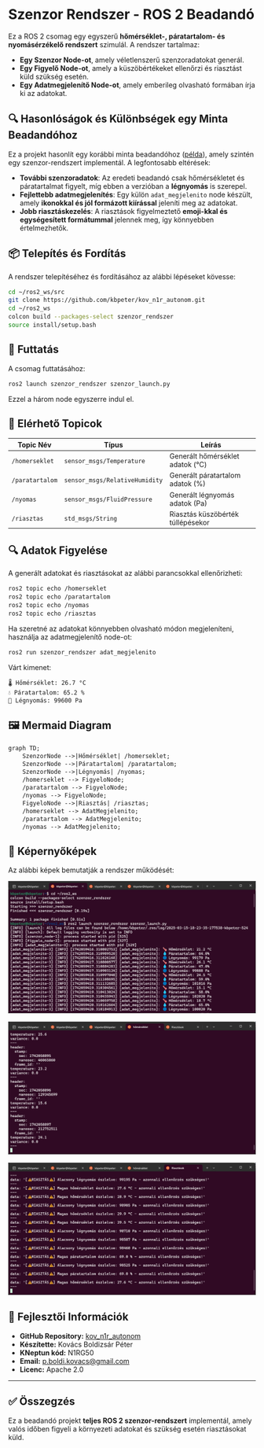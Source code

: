 # Szenzor Rendszer - ROS 2 Beadandó

Ez a ROS 2 csomag egy egyszerű **hőmérséklet-, páratartalom- és nyomásérzékelő rendszert** szimulál. A rendszer tartalmaz:
- **Egy Szenzor Node-ot**, amely véletlenszerű szenzoradatokat generál.
- **Egy Figyelő Node-ot**, amely a küszöbértékeket ellenőrzi és riasztást küld szükség esetén.
- **Egy Adatmegjelenítő Node-ot**, amely emberileg olvasható formában írja ki az adatokat.

## 🔍 Hasonlóságok és Különbségek egy Minta Beadandóhoz

Ez a projekt hasonlít egy korábbi minta beadandóhoz ([példa](https://github.com/gfigneczi1/ign_b7e_temp_sens)), amely szintén egy szenzor-rendszert implementál. A legfontosabb eltérések:
- **További szenzoradatok**: Az eredeti beadandó csak hőmérsékletet és páratartalmat figyelt, míg ebben a verzióban a **légnyomás** is szerepel.
- **Fejlettebb adatmegjelenítés**: Egy külön `adat_megjelenito` node készült, amely **ikonokkal és jól formázott kiírással** jeleníti meg az adatokat.
- **Jobb riasztáskezelés**: A riasztások figyelmeztető **emoji-kkal és egységesített formátummal** jelennek meg, így könnyebben értelmezhetők.

## 📦 Telepítés és Fordítás

A rendszer telepítéséhez és fordításához az alábbi lépéseket kövesse:

```bash
cd ~/ros2_ws/src
git clone https://github.com/kbpeter/kov_n1r_autonom.git
cd ~/ros2_ws
colcon build --packages-select szenzor_rendszer
source install/setup.bash
```

## 🚀 Futtatás

A csomag futtatásához:

```bash
ros2 launch szenzor_rendszer szenzor_launch.py
```

Ezzel a három node egyszerre indul el.

## 📡 Elérhető Topicok

| Topic Név          | Típus                           | Leírás                                    |
|--------------------|---------------------------------|-------------------------------------------|
| `/homerseklet`     | `sensor_msgs/Temperature`       | Generált hőmérséklet adatok (°C)         |
| `/paratartalom`    | `sensor_msgs/RelativeHumidity`  | Generált páratartalom adatok (%)         |
| `/nyomas`          | `sensor_msgs/FluidPressure`     | Generált légnyomás adatok (Pa)           |
| `/riasztas`        | `std_msgs/String`               | Riasztás küszöbérték túllépésekor        |

## 🔍 Adatok Figyelése

A generált adatokat és riasztásokat az alábbi parancsokkal ellenőrizheti:

```bash
ros2 topic echo /homerseklet
ros2 topic echo /paratartalom
ros2 topic echo /nyomas
ros2 topic echo /riasztas
```

Ha szeretné az adatokat könnyebben olvasható módon megjeleníteni, használja az adatmegjelenítő node-ot:

```bash
ros2 run szenzor_rendszer adat_megjelenito
```

Várt kimenet:

```
🌡️ Hőmérséklet: 26.7 °C
💧 Páratartalom: 65.2 %
🔵 Légnyomás: 99600 Pa
```

## 🖼️ Mermaid Diagram

```mermaid
graph TD;
    SzenzorNode -->|Hőmérséklet| /homerseklet;
    SzenzorNode -->|Páratartalom| /paratartalom;
    SzenzorNode -->|Légnyomás| /nyomas;
    /homerseklet --> FigyeloNode;
    /paratartalom --> FigyeloNode;
    /nyomas --> FigyeloNode;
    FigyeloNode -->|Riasztás| /riasztas;
    /homerseklet --> AdatMegjelenito;
    /paratartalom --> AdatMegjelenito;
    /nyomas --> AdatMegjelenito;
```

## 📸 Képernyőképek

Az alábbi képek bemutatják a rendszer működését:

![Adatmegjelenítő](kepek/megjelenito.png)

![Hőmérséklet adatok](kepek/homerseklet.png)

![Riasztások](kepek/riasztasok.png)

## 🔧 Fejlesztői Információk

- **GitHub Repository:** [kov_n1r_autonom](https://github.com/kbpeter/kov_n1r_autonom)
- **Készítette:** Kovács Boldizsár Péter
- **KNeptun kód:** N1RG50
- **Email:** p.boldi.kovacs@gmail.com
- **Licenc:** Apache 2.0

---

## **✅ Összegzés**
Ez a beadandó projekt **teljes ROS 2 szenzor-rendszert** implementál, amely valós időben figyeli a környezeti adatokat és szükség esetén riasztásokat küld.